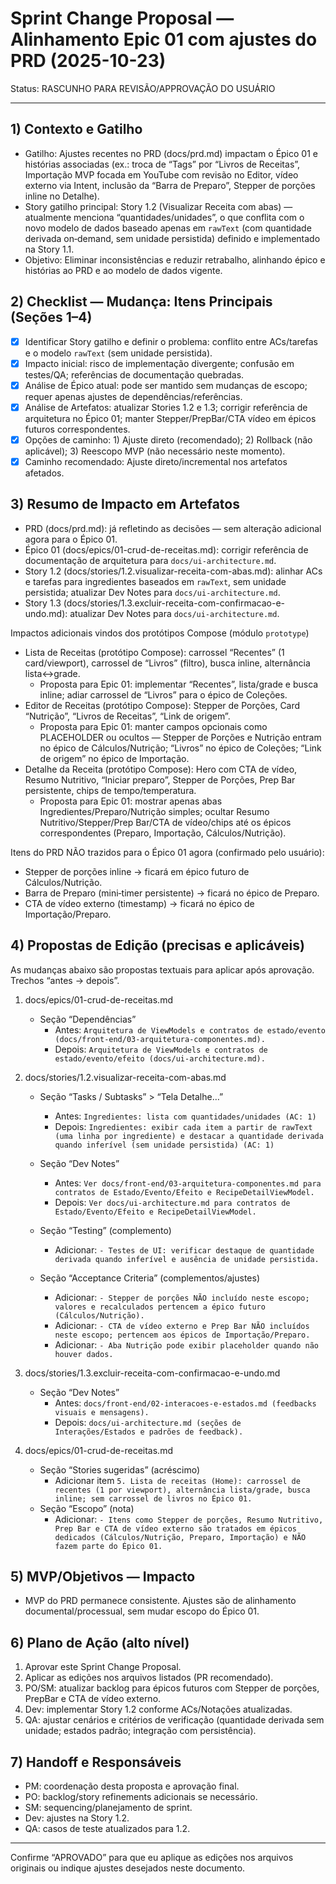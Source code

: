 # Sprint Change Proposal — Alinhamento Epic 01 com ajustes do PRD (2025-10-23)

Status: RASCUNHO PARA REVISÃO/APPROVAÇÃO DO USUÁRIO

---

## 1) Contexto e Gatilho

- Gatilho: Ajustes recentes no PRD (docs/prd.md) impactam o Épico 01 e histórias associadas (ex.: troca de “Tags” por “Livros de Receitas”, Importação MVP focada em YouTube com revisão no Editor, vídeo externo via Intent, inclusão da “Barra de Preparo”, Stepper de porções inline no Detalhe).
- Story gatilho principal: Story 1.2 (Visualizar Receita com abas) — atualmente menciona “quantidades/unidades”, o que conflita com o novo modelo de dados baseado apenas em `rawText` (com quantidade derivada on‑demand, sem unidade persistida) definido e implementado na Story 1.1.
- Objetivo: Eliminar inconsistências e reduzir retrabalho, alinhando épico e histórias ao PRD e ao modelo de dados vigente.

## 2) Checklist — Mudança: Itens Principais (Seções 1–4)

- [x] Identificar Story gatilho e definir o problema: conflito entre ACs/tarefas e o modelo `rawText` (sem unidade persistida).
- [x] Impacto inicial: risco de implementação divergente; confusão em testes/QA; referências de documentação quebradas.
- [x] Análise de Épico atual: pode ser mantido sem mudanças de escopo; requer apenas ajustes de dependências/referências.
- [x] Análise de Artefatos: atualizar Stories 1.2 e 1.3; corrigir referência de arquitetura no Épico 01; manter Stepper/PrepBar/CTA vídeo em épicos futuros correspondentes.
- [x] Opções de caminho: 1) Ajuste direto (recomendado); 2) Rollback (não aplicável); 3) Reescopo MVP (não necessário neste momento).
- [x] Caminho recomendado: Ajuste direto/incremental nos artefatos afetados.

## 3) Resumo de Impacto em Artefatos

- PRD (docs/prd.md): já refletindo as decisões — sem alteração adicional agora para o Épico 01.
- Épico 01 (docs/epics/01-crud-de-receitas.md): corrigir referência de documentação de arquitetura para `docs/ui-architecture.md`.
- Story 1.2 (docs/stories/1.2.visualizar-receita-com-abas.md): alinhar ACs e tarefas para ingredientes baseados em `rawText`, sem unidade persistida; atualizar Dev Notes para `docs/ui-architecture.md`.
- Story 1.3 (docs/stories/1.3.excluir-receita-com-confirmacao-e-undo.md): atualizar Dev Notes para `docs/ui-architecture.md`.

Impactos adicionais vindos dos protótipos Compose (módulo `prototype`)
- Lista de Receitas (protótipo Compose): carrossel “Recentes” (1 card/viewport), carrossel de “Livros” (filtro), busca inline, alternância lista↔grade.
  - Proposta para Epic 01: implementar “Recentes”, lista/grade e busca inline; adiar carrossel de “Livros” para o épico de Coleções.
- Editor de Receitas (protótipo Compose): Stepper de Porções, Card “Nutrição”, “Livros de Receitas”, “Link de origem”.
  - Proposta para Epic 01: manter campos opcionais como PLACEHOLDER ou ocultos — Stepper de Porções e Nutrição entram no épico de Cálculos/Nutrição; “Livros” no épico de Coleções; “Link de origem” no épico de Importação.
- Detalhe da Receita (protótipo Compose): Hero com CTA de vídeo, Resumo Nutritivo, “Iniciar preparo”, Stepper de Porções, Prep Bar persistente, chips de tempo/temperatura.
  - Proposta para Epic 01: mostrar apenas abas Ingredientes/Preparo/Nutrição simples; ocultar Resumo Nutritivo/Stepper/Prep Bar/CTA de vídeo/chips até os épicos correspondentes (Preparo, Importação, Cálculos/Nutrição).

Itens do PRD NÃO trazidos para o Épico 01 agora (confirmado pelo usuário):
- Stepper de porções inline → ficará em épico futuro de Cálculos/Nutrição.
- Barra de Preparo (mini‑timer persistente) → ficará no épico de Preparo.
- CTA de vídeo externo (timestamp) → ficará no épico de Importação/Preparo.

## 4) Propostas de Edição (precisas e aplicáveis)

As mudanças abaixo são propostas textuais para aplicar após aprovação. Trechos “antes → depois”.

1. docs/epics/01-crud-de-receitas.md
   - Seção “Dependências”
     - Antes: `Arquitetura de ViewModels e contratos de estado/evento (docs/front-end/03-arquitetura-componentes.md).`
     - Depois: `Arquitetura de ViewModels e contratos de estado/evento/efeito (docs/ui-architecture.md).`

2. docs/stories/1.2.visualizar-receita-com-abas.md
   - Seção “Tasks / Subtasks” > “Tela Detalhe…”
     - Antes: `Ingredientes: lista com quantidades/unidades (AC: 1)`
     - Depois: `Ingredientes: exibir cada item a partir de rawText (uma linha por ingrediente) e destacar a quantidade derivada quando inferível (sem unidade persistida) (AC: 1)`
   - Seção “Dev Notes”
     - Antes: `Ver docs/front-end/03-arquitetura-componentes.md para contratos de Estado/Evento/Efeito e RecipeDetailViewModel.`
     - Depois: `Ver docs/ui-architecture.md para contratos de Estado/Evento/Efeito e RecipeDetailViewModel.`
   - Seção “Testing” (complemento)
     - Adicionar: `- Testes de UI: verificar destaque de quantidade derivada quando inferível e ausência de unidade persistida.`

   - Seção “Acceptance Criteria” (complementos/ajustes)
     - Adicionar: `- Stepper de porções NÃO incluído neste escopo; valores e recalculados pertencem a épico futuro (Cálculos/Nutrição).`
     - Adicionar: `- CTA de vídeo externo e Prep Bar NÃO incluídos neste escopo; pertencem aos épicos de Importação/Preparo.`
     - Adicionar: `- Aba Nutrição pode exibir placeholder quando não houver dados.`

3. docs/stories/1.3.excluir-receita-com-confirmacao-e-undo.md
   - Seção “Dev Notes”
     - Antes: `docs/front-end/02-interacoes-e-estados.md (feedbacks visuais e mensagens).`
     - Depois: `docs/ui-architecture.md (seções de Interações/Estados e padrões de feedback).`

4. docs/epics/01-crud-de-receitas.md
   - Seção “Stories sugeridas” (acréscimo)
     - Adicionar item `5. Lista de receitas (Home): carrossel de recentes (1 por viewport), alternância lista/grade, busca inline; sem carrossel de livros no Épico 01.`
   - Seção “Escopo” (nota)
     - Adicionar: `- Itens como Stepper de porções, Resumo Nutritivo, Prep Bar e CTA de vídeo externo são tratados em épicos dedicados (Cálculos/Nutrição, Preparo, Importação) e NÃO fazem parte do Épico 01.`

## 5) MVP/Objetivos — Impacto

- MVP do PRD permanece consistente. Ajustes são de alinhamento documental/processual, sem mudar escopo do Épico 01.

## 6) Plano de Ação (alto nível)

1) Aprovar este Sprint Change Proposal.  
2) Aplicar as edições nos arquivos listados (PR recomendado).  
3) PO/SM: atualizar backlog para épicos futuros com Stepper de porções, PrepBar e CTA de vídeo externo.  
4) Dev: implementar Story 1.2 conforme ACs/Notações atualizadas.  
5) QA: ajustar cenários e critérios de verificação (quantidade derivada sem unidade; estados padrão; integração com persistência).

## 7) Handoff e Responsáveis

- PM: coordenação desta proposta e aprovação final.  
- PO: backlog/story refinements adicionais se necessário.  
- SM: sequencing/planejamento de sprint.  
- Dev: ajustes na Story 1.2.  
- QA: casos de teste atualizados para 1.2.

---

Confirme “APROVADO” para que eu aplique as edições nos arquivos originais ou indique ajustes desejados neste documento.
